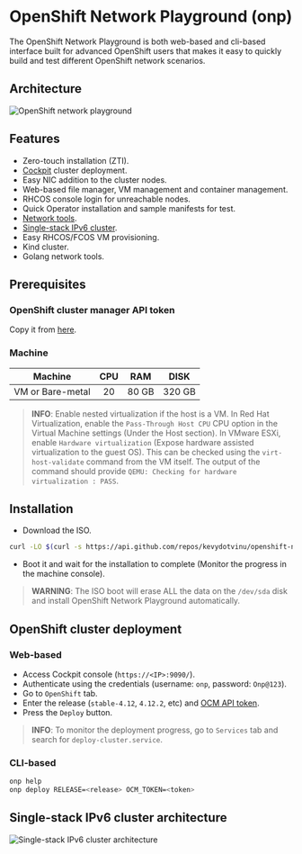 # OpenShift Network Playground (onp)

The OpenShift Network Playground is both web-based and cli-based interface built for advanced OpenShift users that makes it easy to quickly build and test different OpenShift network scenarios.

## Architecture
![OpenShift network playground](../media/onp-architecture.png?raw=true)

## Features
- Zero-touch installation (ZTI).
- [Cockpit](https://cockpit-project.org/) cluster deployment.
- Easy NIC addition to the cluster nodes.
- Web-based file manager, VM management and container management.
- RHCOS console login for unreachable nodes.
- Quick Operator installation and sample manifests for test.
- [Network tools](https://github.com/openshift/network-tools).
- [Single-stack IPv6 cluster](#single-stack-ipv6-cluster-architecture).
- Easy RHCOS/FCOS VM provisioning.
- Kind cluster.
- Golang network tools.

## Prerequisites
### OpenShift cluster manager API token
Copy it from [here](https://console.redhat.com/openshift/token/show).

### Machine
|Machine|CPU|RAM|DISK|
|:-:|:-:|:-:|:-:|
|VM or Bare-metal|20|80 GB|320 GB|

> **INFO**: Enable nested virtualization if the host is a VM. In Red Hat Virtualization, enable the `Pass-Through Host CPU` CPU option in the Virtual Machine settings (Under the Host section). In VMware ESXi, enable `Hardware virtualization` (Expose hardware assisted virtualization to the guest OS). This can be checked using the `virt-host-validate` command from the VM itself. The output of the command should provide `QEMU: Checking for hardware virtualization : PASS`.

## Installation
- Download the ISO.
```bash
curl -LO $(curl -s https://api.github.com/repos/kevydotvinu/openshift-network-playground/releases/latest | grep "browser_download_url.*\.iso" | cut -d : -f 2,3 | tr -d \")
```
- Boot it and wait for the installation to complete (Monitor the progress in the machine console).
> **WARNING**: The ISO boot will erase ALL the data on the `/dev/sda` disk and install OpenShift Network Playground automatically.

## OpenShift cluster deployment
### Web-based
- Access Cockpit console (`https://<IP>:9090/`).
- Authenticate using the credentials (username: `onp`, password: `Onp@123`).
- Go to `OpenShift` tab.
- Enter the release (`stable-4.12`, `4.12.2`, etc) and [OCM API token](https://console.redhat.com/openshift/token/show).
- Press the `Deploy` button.

> **INFO**: To monitor the deployment progress, go to `Services` tab and search for `deploy-cluster.service`.

### CLI-based
```bash
onp help
onp deploy RELEASE=<release> OCM_TOKEN=<token>
```
## Single-stack IPv6 cluster architecture
![Single-stack IPv6 cluster architecture](../media/onp-ipv6.png?raw=true)

